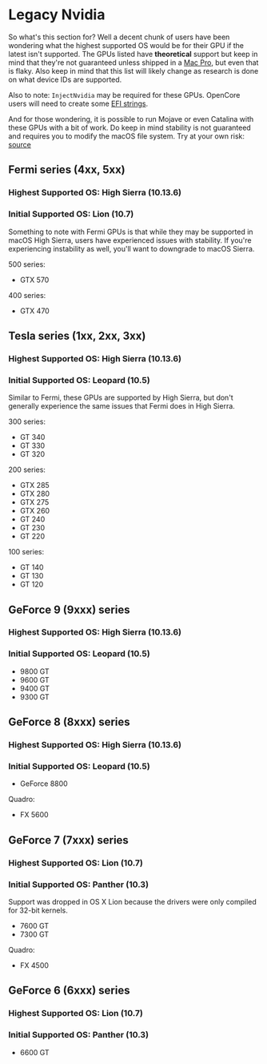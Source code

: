 # Legacy Nvidia

So what's this section for? Well a decent chunk of users have been wondering what the highest supported OS would be for their GPU if the latest isn't supported. The GPUs listed have **theoretical** support but keep in mind that they're not guaranteed unless shipped in a [Mac Pro](https://support.apple.com/en-lamr/HT201805), but even that is flaky. Also keep in mind that this list will likely change as research is done on what device IDs are supported.

Also to note: `InjectNvidia` may be required for these GPUs. OpenCore users will need to create some [EFI strings](http://forum.netkas.org/index.php?topic=222.0).

And for those wondering, it is possible to run Mojave or even Catalina with these GPUs with a bit of work. Do keep in mind stability is not guaranteed and requires you to modify the macOS file system. Try at your own risk: [source](https://www.insanelymac.com/forum/topic/339035-pre-release-macos-catalina/?page=21&tab=comments#comment-2677545)

## **Fermi series (4xx, 5xx)**
### Highest Supported OS: High Sierra (10.13.6)
### Initial Supported OS: Lion (10.7)

Something to note with Fermi GPUs is that while they may be supported in macOS High Sierra, users have experienced issues with stability. If you're experiencing instability as well, you'll want to downgrade to macOS Sierra.

500 series:

* GTX 570

400 series:

* GTX 470


## **Tesla series (1xx, 2xx, 3xx)**
### Highest Supported OS: High Sierra (10.13.6)
### Initial Supported OS: Leopard (10.5)

Similar to Fermi, these GPUs are supported by High Sierra, but don't generally experience the same issues that Fermi does in High Sierra.

300 series:

* GT 340
* GT 330
* GT 320

200 series:

* GTX 285
* GTX 280
* GTX 275
* GTX 260
* GT 240
* GT 230
* GT 220

100 series:

* GT 140
* GT 130
* GT 120

## **GeForce 9 (9xxx) series**
### Highest Supported OS: High Sierra (10.13.6)
### Initial Supported OS: Leopard (10.5)

* 9800 GT
* 9600 GT
* 9400 GT
* 9300 GT

## **GeForce 8 (8xxx) series**
### Highest Supported OS: High Sierra (10.13.6)
### Initial Supported OS: Leopard (10.5)

* GeForce 8800

Quadro:

* FX 5600

## **GeForce 7 (7xxx) series**
### Highest Supported OS: Lion (10.7)
### Initial Supported OS: Panther (10.3)

Support was dropped in OS X Lion because the drivers were only compiled for 32-bit kernels.

* 7600 GT
* 7300 GT

Quadro: 

* FX 4500

## **GeForce 6 (6xxx) series**
### Highest Supported OS: Lion (10.7)
### Initial Supported OS: Panther (10.3)

* 6600 GT 
